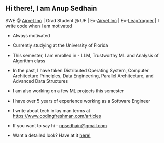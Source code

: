 ## Hi there!, I am Anup Sedhain

SWE @ [Airvet Inc](https://www.airvet.com/) | Grad Student @ UF | Ex-[Airvet Inc](https://www.airvet.com/) | Ex-[Leapfrogger](https://www.lftechnology.com/) | I write code when I am motivated

- Always motivated

- Currently studying at the University of Florida

- This semester, I am enrolled in - LLM, Trustworthy ML and Analysis of Algorithm class

- In the past, I have taken Distributed Operating System, Computer Architecture Principles, Data Engineering, Parallel Architecture, and Advanced Data Structures

- I am also working on a few ML projects this semester

- I have over 5 years of experience working as a Software Engineer

- I write about tech in lay man terms at https://www.codingfreshman.com/articles

- If you want to say hi - npsedhain@gmail.com

- Want a detailed look? Have at it <a href="https://www.npsedhain.com/resume" target="_blank">here!</a>
